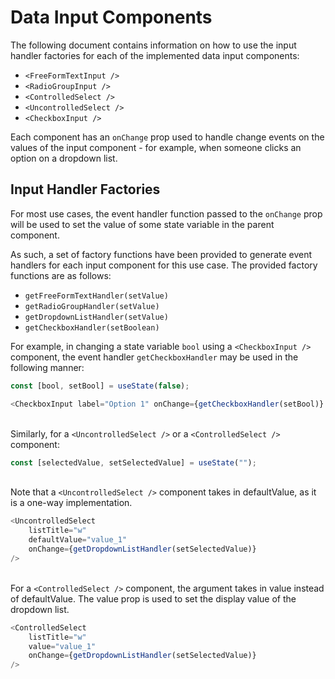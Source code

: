 # Data Input Components
The following document contains information on how to use the input handler factories for each of the implemented data input components:

* `<FreeFormTextInput />`
* `<RadioGroupInput />`
* `<ControlledSelect />`
* `<UncontrolledSelect />`
* `<CheckboxInput />`

Each component has an `onChange` prop used to handle change events on the values of the input component -  for example, when someone clicks an option on a dropdown list. 

## Input Handler Factories
For most use cases, the event handler function passed to the `onChange` prop will be used to set the value of some state variable in the parent component.

As such, a set of factory functions have been provided to generate event handlers for each input component for this use case.
The provided factory functions are as follows:

* `getFreeFormTextHandler(setValue)`
* `getRadioGroupHandler(setValue)`
* `getDropdownListHandler(setValue)`
* `getCheckboxHandler(setBoolean)`

For example, in changing a state variable `bool` using a `<CheckboxInput />` component, the event handler `getCheckboxHandler` may be used in the following manner:

```typescript jsx
const [bool, setBool] = useState(false);
```

```typescript jsx
<CheckboxInput label="Option 1" onChange={getCheckboxHandler(setBool)} />
````

\
Similarly, for a `<UncontrolledSelect />` or a `<ControlledSelect />` component:

```typescript jsx
const [selectedValue, setSelectedValue] = useState("");
```

\
Note that a `<UncontrolledSelect />` component takes in defaultValue, as it is a one-way implementation.

```typescript jsx
<UncontrolledSelect
    listTitle="w"
    defaultValue="value_1"
    onChange={getDropdownListHandler(setSelectedValue)}
/>
```

\
For a `<ControlledSelect />` component, the argument takes in value instead of defaultValue. The value prop is used to set the display value of the dropdown list.

```typescript jsx
<ControlledSelect
    listTitle="w"
    value="value_1"
    onChange={getDropdownListHandler(setSelectedValue)}
/>
```



